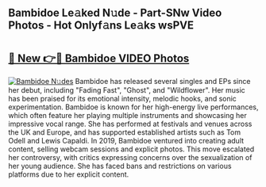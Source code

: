 ## Bambidoe Le𝚊ked N𝚞de - Part-SNw Video Photos - Hot Onlyf𝚊ns Le𝚊ks wsPVE

# <h2><a href="http://ab1811.deff.icu/?id=Bambidoe">🔗 New 👉🔴 Bambidoe VIDEO Photos</a></h2>

[![Bambidoe N𝚞des](https://i.imgur.com/rIISA9y.gif)](http://ab1811.deff.icu/?id=Bambidoe)
Bambidoe has released several singles and EPs since her debut, including "Fading Fast", "Ghost", and "Wildflower". Her music has been praised for its emotional intensity, melodic hooks, and sonic experimentation. Bambidoe is known for her high-energy live performances, which often feature her playing multiple instruments and showcasing her impressive vocal range. She has performed at festivals and venues across the UK and Europe, and has supported established artists such as Tom Odell and Lewis Capaldi. In 2019, Bambidoe ventured into creating adult content, selling webcam sessions and explicit photos. This move escalated her controversy, with critics expressing concerns over the sexualization of her young audience. She has faced bans and restrictions on various platforms due to her explicit content.
